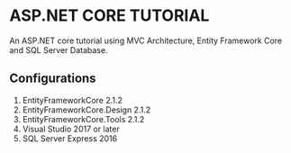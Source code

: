 # ASP.NET CORE TUTORIAL
An ASP.NET core tutorial using MVC Architecture, Entity Framework Core and SQL Server Database.
## Configurations
1. EntityFrameworkCore 2.1.2
2. EntityFrameworkCore.Design 2.1.2
3. EntityFrameworkCore.Tools 2.1.2
4. Visual Studio 2017 or later
5. SQL Server Express 2016
